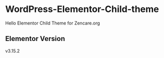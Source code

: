 # WordPress-Elementor-Child-theme
 Hello Elementor Child Theme for Zencare.org

## Elementor Version
 v3.15.2
